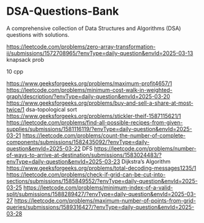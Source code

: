 # DSA-Questions-Bank
A comprehensive collection of Data Structures and Algorithms (DSA) questions with solutions.

https://leetcode.com/problems/zero-array-transformation-ii/submissions/1572708965/?envType=daily-question&envId=2025-03-13
knapsack prob

10 cpp

https://www.geeksforgeeks.org/problems/maximum-profit4657/1
https://leetcode.com/problems/minimum-cost-walk-in-weighted-graph/description/?envType=daily-question&envId=2025-03-20
https://www.geeksforgeeks.org/problems/buy-and-sell-a-share-at-most-twice/1
dsa-topological sort
https://www.geeksforgeeks.org/problems/stickler-theif-1587115621/1
https://leetcode.com/problems/find-all-possible-recipes-from-given-supplies/submissions/1581116119/?envType=daily-question&envId=2025-03-21
https://leetcode.com/problems/count-the-number-of-complete-components/submissions/1582435092/?envType=daily-question&envId=2025-03-22
DFS
https://leetcode.com/problems/number-of-ways-to-arrive-at-destination/submissions/1583024483/?envType=daily-question&envId=2025-03-23
Dijkstra’s Algorithm
https://www.geeksforgeeks.org/problems/total-decoding-messages1235/1
https://leetcode.com/problems/check-if-grid-can-be-cut-into-sections/submissions/1585849552/?envType=daily-question&envId=2025-03-25
https://leetcode.com/problems/minimum-index-of-a-valid-split/submissions/1588289427/?envType=daily-question&envId=2025-03-27
https://leetcode.com/problems/maximum-number-of-points-from-grid-queries/submissions/1589316427/?envType=daily-question&envId=2025-03-28